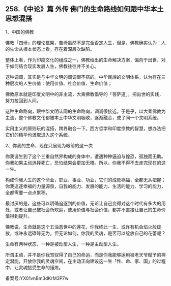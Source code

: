 ## 258.《中论》篇 外传 佛门的生命路线如何跟中华本土思想混搭
1、中国的佛教


佛教「四谛」的理论框架，苦谛虽然不是完全否定人生，但是，佛教确实认为：人的生命从根本状态上看，存在着深层次缺陷。


整体上看，作为印度文化的组成之一，佛教给出的生命解决方案，偏向于出世，对于如何结合现实发展人生，佛教往往并不关心。


这种调调，其实是与中华文明的调调很不搭的。中华民族的文明体系，认为存在三种层次的人生价值：使用价值、社会价值、生命价值；


佛教原本就是印度文明中的非主流，大乘佛教倡导的「菩萨道」，把出世的实践，努力拉回到人间。


这种生命路向，跟中华文明认同的生命路向，调调很接近。于是乎，以大乘佛教为主流，整个佛教文化都被本土中华文明吸收，逐渐融合，成了同一个文明系统。


实用主义的原则玩的混搭，跨界融合一下。西方哲学和印度宗教的智慧，想办法把它们的精华也汲取进入这个系统。


2、你我的生命，现在只展现为眼前的这一次


你我诞生到了这个三重自然界构成的身体中，遭遇种种逼迫与惶恐，孤独而无助。你我如果主动选择死亡，恐怕结果会更加无稽。所以，你我不得不去走完现在的这一生。


构成你我人生的这个命业，职业、事业、功业，它们的成败祸福，全都无从把握；你我追逐幸福的力量源泉，自我的能力、发展的能力、生活的能力、学习的能力，全都需要一点点累积。


最讨厌的是，这些可以明确追逐到的价值，无论让自己变得对这个时代有多大的用处，或者让自己被社会所欢迎，使用价值与社会价值，都并不直接让自己的生命价值得到提升。


佛教说，生命就是这个五浊恶世中的莲花，你我终此一生，或许有机会焰火般绽放，或许永远碌碌无为，但无论如何，你我的灵魂，是否可以绽放自己的花蕾呢？


生命有两种状态，一种是被动型人生，一种是主动型人生。


所谓主动，并不是你我驾驭得了自己的命运，而是你我能够运用被老天爷赋予的禅定潜能，开放你我的灵魂空间，在主动正向建设这一生「性、命、家、国」的过程中，让灵魂接受生命的锤炼。


备案号:YX01vnBm3dKrM3P7w

